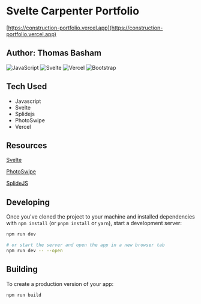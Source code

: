 # Svelte Carpenter Portfolio

[https://construction-portfolio.vercel.app](https://construction-portfolio.vercel.app)

## Author: **Thomas Basham**

![JavaScript](https://img.shields.io/badge/javascript-%23323330.svg?style=for-the-badge&logo=javascript&logoColor=%23F7DF1E)
![Svelte](https://img.shields.io/badge/svelte-%23f1413d.svg?style=for-the-badge&logo=svelte&logoColor=white)
![Vercel](https://img.shields.io/badge/Vercel-000000?style=for-the-badge&logo=vercel&logoColor=white)
![Bootstrap](https://img.shields.io/badge/bootstrap-%23563D7C.svg?style=for-the-badge&logo=bootstrap&logoColor=white)

## Tech Used

- Javascript
- Svelte
- Splidejs
- PhotoSwipe
- Vercel

## Resources

[Svelte](https://svelte.dev)

[PhotoSwipe](https://photoswipe.com/getting-started)

[SplideJS](https://splidejs.com/documents)

## Developing

Once you've cloned the project to your machine and installed dependencies with `npm install` (or `pnpm install` or `yarn`), start a development server:

```bash
npm run dev

# or start the server and open the app in a new browser tab
npm run dev -- --open
```

## Building

To create a production version of your app:

```bash
npm run build
```
